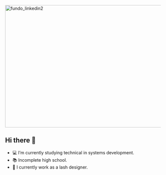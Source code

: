 <img width="1584" height="396" alt="fundo_linkedin2" src="https://github.com/user-attachments/assets/2d3b0bee-6b6e-487b-aaad-5964566c864c" />


## Hi there 👋

- 💻 I’m currently studying technical in systems development.
- 📚 Incomplete high school.
- 🪪 I currently work as a lash designer.




